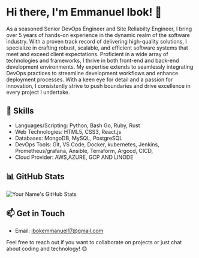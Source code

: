 

# Hi there, I'm Emmanuel Ibok! 👋

As a seasoned Senior DevOps Engineer and Site Reliabilty Engineer, I bring over 5 years of hands-on experience in the dynamic realm of the software industry. With a proven track record of delivering high-quality solutions, I specialize in crafting robust, scalable, and efficient software systems that meet and exceed client expectations. Proficient in a wide array of technologies and frameworks, I thrive in both front-end and back-end development environments. My expertise extends to seamlessly integrating DevOps practices to streamline development workflows and enhance deployment processes. With a keen eye for detail and a passion for innovation, I consistently strive to push boundaries and drive excellence in every project I undertake.

## 🔧 Skills

- Languages/Scripting: Python, Bash Go, Ruby, Rust
- Web Technologies: HTML5, CSS3, React.js
- Databases: MongoDB, MySQL, PostgreSQL
- DevOps Tools: Git, VS Code, Docker, kubernetes, Jenkins, Prometheus/grafana, Ansible, Terraform, Argocd, CICD, 
- Cloud Provider: AWS,AZURE, GCP AND LINODE


## 📊 GitHub Stats

![Your Name's GitHub Stats](https://github-readme-stats.vercel.app/api?username=caddoSmith229&show_icons=true&theme=radical)

## 📫 Get in Touch

- Email: ibokemmanuel17@gmail.com

Feel free to reach out if you want to collaborate on projects or just chat about coding and technology! 😊

